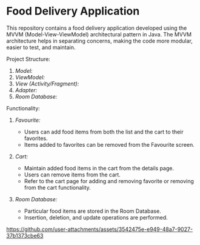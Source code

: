 # Food Delivery Application
This repository contains a food delivery application developed using the MVVM (Model-View-ViewModel) architectural pattern in Java. The MVVM architecture helps in separating concerns, making the code more modular, easier to test, and maintain.

Project Structure:
1. *Model:*
2. *ViewModel:*
3. *View (Activity/Fragment):*
4. *Adapter:*
5. *Room Database:*
   
Functionality:

1. *Favourite:*
   - Users can add food items from both the list and the cart to their favorites.
   - Items added to favorites can be removed from the Favourite screen.

2. *Cart:*
   - Maintain added food items in the cart from the details page.
   - Users can remove items from the cart.
   - Refer to the cart page for adding and removing favorite or removing from the cart functionality.

3. *Room Database:*
   - Particular food items are stored in the Room Database.
   - Insertion, deletion, and update operations are performed.
     
https://github.com/user-attachments/assets/3542475e-e949-48a7-9027-37b1373cbe63


